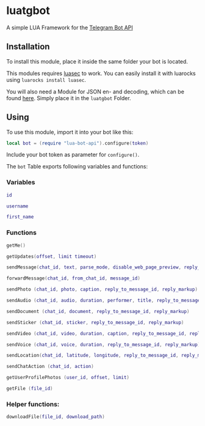 # luatgbot
A simple LUA Framework for the [Telegram Bot API](https://https://core.telegram.org/bots/api)


## Installation

To install this module, place it inside the same folder your bot is located.

This modules requires [luasec](https://github.com/brunoos/luasec) to work.
You can easily install it with luarocks using `luarocks install luasec`.


You will also need a Module for JSON en- and decoding, which can be found [here](http://regex.info/code/JSON.lua).
Simply place it in the `luatgbot` Folder.

## Using

To use this module, import it into your bot like this:
```lua
local bot = (require "lua-bot-api").configure(token)
```
Include your bot token as parameter for `configure()`.

The `bot` Table exports following variables and functions:

### Variables


```lua
id
```
```lua
username
```
```lua
first_name
```


### Functions


```lua
getMe()
```

```lua
getUpdates(offset, limit timeout)
```
```lua
sendMessage(chat_id, text, parse_mode, disable_web_page_preview, reply_to_message_id, reply_markup)
```
```lua
forwardMessage(chat_id, from_chat_id, message_id)
```
```lua
sendPhoto (chat_id, photo, caption, reply_to_message_id, reply_markup)
```
```lua
sendAudio (chat_id, audio, duration, performer, title, reply_to_message_id, reply_markup)
```
```lua
sendDocument (chat_id, document, reply_to_message_id, reply_markup)
```
```lua
sendSticker (chat_id, sticker, reply_to_message_id, reply_markup)
```
```lua
sendVideo (chat_id, video, duration, caption, reply_to_message_id, reply_markup)
```
```lua
sendVoice (chat_id, voice, duration, reply_to_message_id, reply_markup)
```
```lua
sendLocation(chat_id, latitude, longitude, reply_to_message_id, reply_markup)
```
```lua
sendChatAction (chat_id, action)
```
```lua
getUserProfilePhotos (user_id, offset, limit)
```
```lua
getFile (file_id)
```
### Helper functions:

```lua
downloadFile(file_id, download_path)
```
